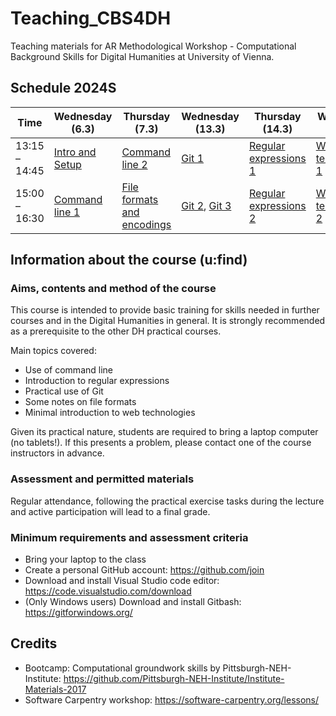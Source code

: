 # Teaching_CBS4DH
Teaching materials for AR Methodological Workshop - Computational Background Skills for Digital Humanities at University of Vienna.

## Schedule 2024S
Time | Wednesday (6.3) | Thursday (7.3) | Wednesday (13.3) | Thursday (14.3) | Wednesday (20.3) | Thursday (21.3)
---- | ---- | ---- | ---- | ---- | ---- | ---- |
13:15 – 14:45 |  [Intro and Setup](lectures/intro_and_setup.md) | [Command line 2](lectures/command_2.md) | [Git 1](lectures/git_1.md) | [Regular expressions 1](lectures/regex_1.md) | [Web technologies 1](lectures/web.md) | Questions & Answers 
15:00 – 16:30 |  [Command line 1](lectures/command_1.md) | [File formats and encodings](lectures/files.md) | [Git 2](lectures/git_2.md), [Git 3](lectures/git_3.md) | [Regular expressions 2](lectures/regex_2.md) | [Web technologies 2](lectures/web.md) |

## Information about the course (u:find)

### Aims, contents and method of the course
This course is intended to provide basic training for skills needed in further courses and in the Digital Humanities in general. It is strongly recommended as a prerequisite to the other DH practical courses.

Main topics covered:

- Use of command line
- Introduction to regular expressions
- Practical use of Git
- Some notes on file formats
- Minimal introduction to web technologies

Given its practical nature, students are required to bring a laptop computer (no tablets!). If this presents a problem, please contact one of the course instructors in advance.

### Assessment and permitted materials

Regular attendance, following the practical exercise tasks during the lecture and active participation will lead to a final grade.

### Minimum requirements and assessment criteria 

- Bring your laptop to the class
- Create a personal GitHub account: https://github.com/join
- Download and install Visual Studio code editor: https://code.visualstudio.com/download
- (Only Windows users) Download and install Gitbash: https://gitforwindows.org/

## Credits
- Bootcamp: Computational groundwork skills by Pittsburgh-NEH-Institute: https://github.com/Pittsburgh-NEH-Institute/Institute-Materials-2017
- Software Carpentry workshop: https://software-carpentry.org/lessons/
